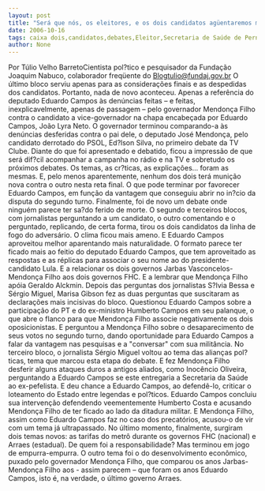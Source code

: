 ```yaml
---
layout: post
title: "Será que nós, os eleitores, e os dois candidatos agüentaremos mais dois debates?"
date: 2006-10-16
tags: caixa dois,candidatos,debates,Eleitor,Secretaria de Saúde de Pernambuco
author: None
---
```

Por Túlio Velho BarretoCientista pol?tico e pesquisador da Fundação Joaquim Nabuco, colaborador freqüente do Blogtulio@fundaj.gov.br
O último bloco serviu apenas para as considerações finais e as despedidas dos candidatos. Portanto, nada de novo aconteceu. Apenas a referência do deputado Eduardo Campos às denúncias feitas – e feitas, inexplicavelmente, apenas de passagem – pelo governador Mendonça Filho contra o candidato a vice-governador na chapa encabeçada por Eduardo Campos, João Lyra Neto. O governador terminou comparando-a às denúncias desferidas contra o pai dele, o deputado José Mendonça, pelo candidato derrotado do PSOL, Ed?lson Silva, no primeiro debate da TV Clube. 
Diante do que foi apresentado e debatido, ficou a impressão de que será dif?cil acompanhar a campanha no rádio e na TV e sobretudo os próximos debates. Os temas, as cr?ticas, as explicações... foram as mesmas. E, pelo menos aparentemente, nenhum dos dois terá munição nova contra o outro nesta reta final. O que pode terminar por favorecer Eduardo Campos, em função da vantagem que conseguiu abrir no in?cio da disputa do segundo turno. Finalmente, foi de novo um debate onde ninguém parece ter sa?do ferido de morte. 
O segundo e terceiros blocos, com jornalistas perguntando a um candidato, o outro comentando e o perguntado, replicando, de certa forma, tirou os dois candidatos da linha de fogo do adversário. 
O clima ficou mais ameno. E Eduardo Campos aproveitou melhor aparentando mais naturalidade. O formato parece ter ficado mais ao feitio do deputado Eduardo Campos, que tem aproveitado as respostas e as réplicas para associar o seu nome ao do presidente-candidato Lula. E a relacionar os dois governos Jarbas Vasconcelos-Mendonça Filho aos dois governos FHC. E a lembrar que Mendonça Filho apóia Geraldo Alckmin.
Depois das perguntas dos jornalistas S?lvia Bessa e Sérgio Miguel, Marisa Gibson fez as duas perguntas que suscitaram as declarações mais incisivas do bloco. Questionou Eduardo Campos sobre a participação do PT e do ex-ministro Humberto Campos em seu palanque, o que abre o flanco para que Mendonça Filho associe negativamente os dois oposicionistas. E perguntou a Mendonça Filho sobre o desaparecimento de seus votos no segundo turno, dando oportunidade para Eduardo Campos a falar da vantagem nas pesquisas e a \"conversar\" com sua militância.
No terceiro bloco, o jornalista Sérgio Miguel voltou ao tema das alianças pol?ticas, tema que marcou esta etapa do debate. E fez Mendonça Filho desferir alguns ataques duros a antigos aliados, como Inocêncio Oliveira, perguntando a Eduardo Campos se este entregaria a Secretaria da Saúde ao ex-pefelista. E deu chance a Eduardo Campos, ao defendê-lo, criticar o loteamento do Estado entre legendas e pol?ticos. 
Eduardo Campos concluiu sua intervenção defendendo veementemente Humberto Costa e acusando Mendonça Filho de ter ficado ao lado da ditadura militar. E Mendonça Filho, assim como Eduardo Campos faz no caso dos precatórios, acusou-o de vir com um tema já ultrapassado. 
No último momento, finalmente, surgiram dois temas novos: as tarifas do metrô durante os governos FHC (nacional) e Arraes (estadual). De quem foi a responsabilidade? Mas terminou em jogo de empurra-empurra. O outro tema foi o do desenvolvimento econômico, puxado pelo governador Mendonça Filho, que comparou os anos Jarbas-Mendonça Filho aos - assim parecem – que foram os anos Eduardo Campos, isto é, na verdade, o último governo Arraes. 